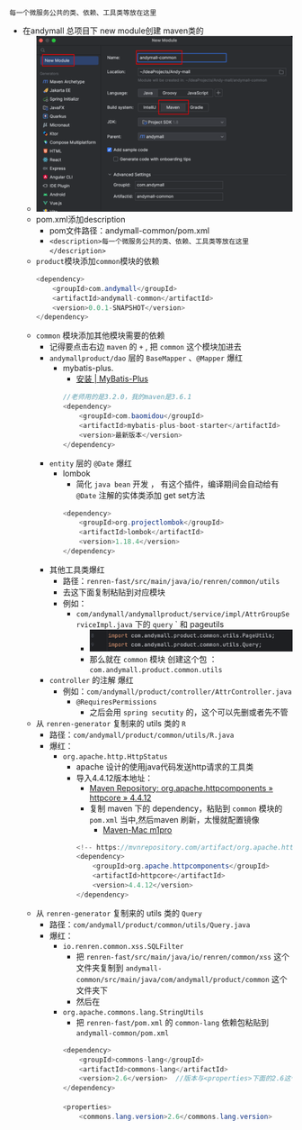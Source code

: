 	每一个微服务公共的类、依赖、工具类等放在这里
- 在andymall 总项目下 new module创建 maven类的
	- ![](Pasted%20image%2020230820133653.png)
	- pom.xml添加description
		- pom文件路径：andymall-common/pom.xml
		- `<description>每一个微服务公共的类、依赖、工具类等放在这里</description>`
	- `product`模块添加`common`模块的依赖
		``` java
		<dependency>
			<groupId>com.andymall</groupId>
			<artifactId>andymall-common</artifactId>
			<version>0.0.1-SNAPSHOT</version>
		</dependency>
		```
	- `common` 模块添加其他模块需要的依赖
		- 记得要点击右边 `maven` 的 `+` , 把 `common` 这个模块加进去
		- `andymallproduct/dao` 层的 `BaseMapper` 、`@Mapper` 爆红
			- mybatis-plus.  
				-  [安装 | MyBatis-Plus](https://baomidou.com/pages/bab2db/#release)
				``` java 
				//老师用的是3.2.0，我的maven是3.6.1
				<dependency>
				    <groupId>com.baomidou</groupId>
				    <artifactId>mybatis-plus-boot-starter</artifactId>
				    <version>最新版本</version>
				</dependency>
				```
		- `entity` 层的 `@Date` 爆红
			- lombok 
				- 简化 `java bean` 开发 ， 有这个插件，编译期间会自动给有`@Date` 注解的实体类添加 get set方法
				```java
				<dependency>  
					<groupId>org.projectlombok</groupId>  
					<artifactId>lombok</artifactId>  
					<version>1.18.4</version>  
				</dependency>  
				```
		- 其他工具类爆红
			- 路径：`renren-fast/src/main/java/io/renren/common/utils` 
			- 去这下面复制粘贴到对应模块
			- 例如：
				- `com/andymall/andymallproduct/service/impl/AttrGroupServiceImpl.java` 下的  `query` ` 和 pageutils 
					- ![](Pasted%20image%2020230820164934.png)
					- 那么就在 `common` 模块 创建这个包 ： `com.andymall.product.common.utils`
		- `controller` 的注解 爆红
			- 例如：`com/andymall/product/controller/AttrController.java`
				- `@RequiresPermissions`
					- 之后会用 `spring secutity`   的，这个可以先删或者先不管
	- 从 `renren-generator`  复制来的 utils 类的 `R`  
		- 路径：`com/andymall/product/common/utils/R.java`
		- 爆红：
			- `org.apache.http.HttpStatus` 
				- apache 设计的使用java代码发送http请求的工具类
				- 导入4.4.12版本地址：
					- [Maven Repository: org.apache.httpcomponents » httpcore » 4.4.12](https://mvnrepository.com/artifact/org.apache.httpcomponents/httpcore/4.4.12)
					- 复制 maven 下的 dependency，粘贴到 `common` 模块的 `pom.xml` 当中,然后maven 刷新，太慢就配置镜像
						- [Maven-Mac m1pro](课程&笔记/技术栈/尚硅谷/谷粒商城/步骤与问题/recources/Maven-Mac%20m1pro.md#^fb86c8)
					```java
					<!-- https://mvnrepository.com/artifact/org.apache.httpcomponents/httpcore -->
					<dependency>
					    <groupId>org.apache.httpcomponents</groupId>
					    <artifactId>httpcore</artifactId>
					    <version>4.4.12</version>
					</dependency>
					```
	- 从 `renren-generator`  复制来的 utils 类的 `Query`
		- 路径：`com/andymall/product/common/utils/Query.java`
		- 爆红：
			- `io.renren.common.xss.SQLFilter` 
				- 把 `renren-fast/src/main/java/io/renren/common/xss` 这个文件夹复制到 `andymall-common/src/main/java/com/andymall/product/common` 这个文件夹下
				- 然后在
			- `org.apache.commons.lang.StringUtils`  
				- 把 `renren-fast/pom.xml` 的 `common-lang`  依赖包粘贴到 `andymall-common/pom.xml`
				```java
				<dependency>  
					<groupId>commons-lang</groupId>  
					<artifactId>commons-lang</artifactId>  
					<version>2.6</version>  //版本与<properties>下面的2.6这个版本一致
				</dependency>
				
				<properties>  
					<commons.lang.version>2.6</commons.lang.version>
				```